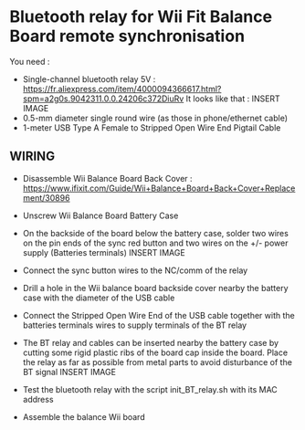 Bluetooth relay for Wii Fit Balance Board remote synchronisation
================================================================

You need :
* Single-channel bluetooth relay 5V : https://fr.aliexpress.com/item/4000094366617.html?spm=a2g0s.9042311.0.0.24206c372DiuRv
It looks like that :
INSERT IMAGE
* 0.5-mm diameter single round wire (as those in phone/ethernet cable)
* 1-meter USB Type A Female to Stripped Open Wire End Pigtail Cable

WIRING
------

- Disassemble Wii Balance Board Back Cover : https://www.ifixit.com/Guide/Wii+Balance+Board+Back+Cover+Replacement/30896
- Unscrew Wii Balance Board Battery Case

- On the backside of the board below the battery case, solder two wires on the pin ends of the sync red button and two wires on the +/- power supply (Batteries terminals)
INSERT IMAGE
- Connect the sync button wires to the NC/comm of the relay
- Drill a hole in the Wii balance board backside cover nearby the battery case with the diameter of the USB cable
- Connect the Stripped Open Wire End of the USB cable together with the batteries terminals wires to supply terminals of the BT relay 

- The BT relay and cables can be inserted nearby the battery case by cutting some rigid plastic ribs of the board cap inside the board.
Place the relay as far as possible from metal parts to avoid disturbance of the BT signal 
INSERT IMAGE

- Test the bluetooth relay with the script init_BT_relay.sh with its MAC address 

- Assemble the balance Wii board

